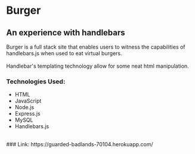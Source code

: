 # Burger
## An experience with handlebars
Burger is a full stack site that enables users to witness the capabilities of handlebars.js when used to eat virtual burgers.
<br><br>
Handlebar's templating technology allow for some neat html manipulation.

### Technologies Used:
* HTML
* JavaScript
* Node.js
* Express.js
* MySQL
* Handlebars.js
<br>
### Link: https://guarded-badlands-70104.herokuapp.com/
